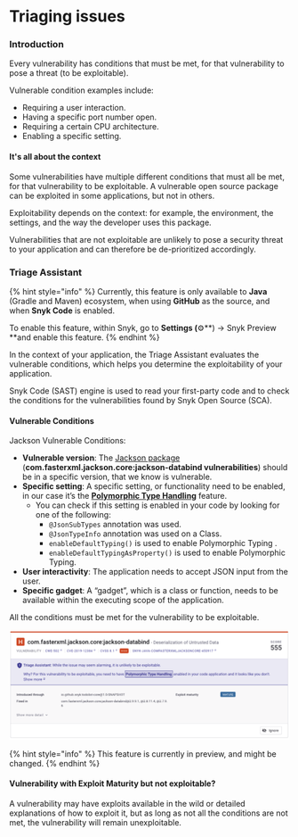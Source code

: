 # Triaging issues



### Introduction

Every vulnerability has conditions that must be met, for that vulnerability to pose a threat (to be exploitable).

Vulnerable condition examples include:

* Requiring a user interaction.
* Having a specific port number open.
* Requiring a certain CPU architecture.
* Enabling a specific setting.

#### It's all about the context

Some vulnerabilities have multiple different conditions that must all be met,  for that vulnerability to be exploitable. A vulnerable open source package can be exploited in some applications, but not in others.&#x20;

Exploitability depends on the context: for example, the environment, the settings, and the way the developer uses this package.

Vulnerabilities that are not exploitable are unlikely to pose a security threat to your application and can therefore be de-prioritized accordingly.

### Triage Assistant

{% hint style="info" %}
Currently, this feature is only available to **Java** (Gradle and Maven) ecosystem, when using **GitHub** as the source, and when **Snyk Code** is enabled.

To enable this feature, within Snyk, go to **Settings (**⚙️**) → Snyk Preview **and enable this feature.
{% endhint %}

In the context of your application, the Triage Assistant evaluates the vulnerable conditions, which helps you determine the exploitability of your application.

‌Snyk Code (SAST) engine is used to read your first-party code and to check the conditions for the vulnerabilities found by Snyk Open Source (SCA).

#### Vulnerable Conditions

Jackson Vulnerable Conditions:

* **Vulnerable version**: The [Jackson package](https://snyk.io/vuln/maven:com.fasterxml.jackson.core%3Ajackson-databind) (**com.fasterxml.jackson.core:jackson-databind vulnerabilities**) should be in a specific version, that we know is vulnerable.
* **Specific setting**: A specific setting, or functionality need to be enabled, in our case it’s the [**Polymorphic Type Handling**](https://github.com/FasterXML/jackson-docs/wiki/JacksonPolymorphicDeserialization) feature.&#x20;
  * You can check if this setting is enabled in your code by looking for one of the following:
    * `@JsonSubTypes` annotation was used.
    * &#x20;`@JsonTypeInfo` annotation was used on a Class.
    * &#x20;`enableDefaultTyping()` is used to enable Polymorphic Typing .
    * `enableDefaultTypingAsProperty()` is used to enable Polymorphic Typing.
* **User interactivity**: The application needs to accept JSON input from the user.&#x20;
* **Specific gadget**: A “gadget”, which is a class or function, needs to be available within the executing scope of the application.

All the conditions must be met for the vulnerability to be exploitable.

![Triage Assistant UI](<../../.gitbook/assets/image (61) (1).png>)

{% hint style="info" %}
This feature is currently in preview, and might be changed.
{% endhint %}

#### Vulnerability with Exploit Maturity but not exploitable?

A vulnerability may have exploits available in the wild or detailed explanations of how to exploit it, but as long as not all the conditions are not met, the vulnerability will remain unexploitable.
